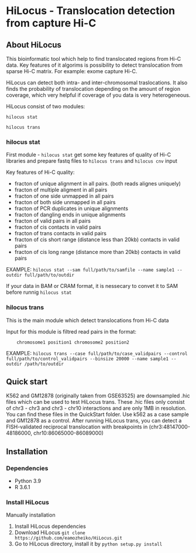 # HiLocus - Translocation detection from capture Hi-C

## About HiLocus

This bioinformatic tool which help to find translocated regions from Hi-C data.
Key features of it algorims is possibility to detect translocation from sparse Hi-C matrix. For example: exome capture Hi-C.

HiLocus can detect both intra- and inter-chromosomal traslocations. It also finds the probability of translocation depending on the amount of region coverage, which very helpful if coverage of you data is very heterogeneous.

HiLocus consist of two modules:
```
hilocus stat

hilocus trans

```

### hilocus stat

First module - ```hilocus stat``` get some key features of quality of Hi-C libraries and prepare fastq files to ```hilocus trans``` and ```hilocus cnv``` input

Key features of Hi-C quality:

- fracton of unique alignment in all pairs. (both reads alignes uniquely)
- fracton of multiple aligment in all pairs
- fracton of one side unmapped in all pairs
- fracton of both side unmapped in all pairs
- fracton of PCR duplicates in unique alignments
- fracton of dangling ends in unique alignments
- fracton of valid pairs in all pairs
- fracton of cis contacts in valid pairs
- fracton of trans contacts in valid pairs
- fracton of cis short range (distance less than 20kb) contacts in valid pairs
- fracton of cis long range (distance more than 20kb) contacts in valid pairs

EXAMPLE: ```hilocus stat --sam full/path/to/samfile --name sample1 --outdir full/path/to/outdir```

If your data in BAM or CRAM format, it is nessecary to convet it to SAM before runnig ```hilocus stat```

### hilocus trans

This is the main module which detect translocations from Hi-C data

Input for this module is filtred read pairs in the format:

```
    chromosome1 position1 chromosome2 position2
```

EXAMPLE: ```hilocus trans --case full/path/to/case_validpairs --control full/path/to/control_validpairs --binsize 20000 --name sample1 --outdir /path/to/outdir```

## Quick start

K562 and GM12878 (originally taken from GSE63525) are downsampled .hic files which can be used to test HiLocus trans. These .hic files only consist of chr3 - chr3 and chr3 - chr10 interactions and are only 1MB in resolution. You can find these files in the QuickStart folder. Use k562 as a case sample and GM12878 as a control. After running HiLocus trans, you can detect a FISH-validated reciprocal translocation with breakpoints in (chr3:48147000-48186000, chr10:86065000-86089000)

## Installation

### Dependencies

- Python 3.9
- R 3.6.1

### Install HiLocus
Manually installation 

1. Install HiLocus dependencies
2. Download HiLocus ```git clone https://github.com/eamozheiko/HiLocus.git```
3. Go to HiLocus directory, install it by ```python setup.py install```





